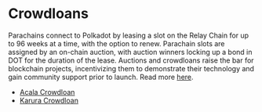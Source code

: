# Crowdloans

Parachains connect to Polkadot by leasing a slot on the Relay Chain for up to 96 weeks at a time, with the option to renew. Parachain slots are assigned by an on-chain auction, with auction winners locking up a bond in DOT for the duration of the lease. Auctions and crowdloans raise the bar for blockchain projects, incentivizing them to demonstrate their technology and gain community support prior to launch. Read more [here](https://polkadot.network/auctions/).

* [Acala Crowdloan](acala-crowdloan/)
* [Karura Crowdloan](../home/crowdloan/)
